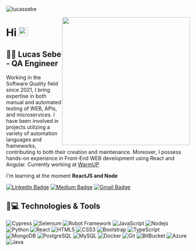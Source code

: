 <p align="left"> <img src="https://komarev.com/ghpvc/?username=lucassebe&label=Profile%20views&color=0e75b6&style=flat" alt="lucassebe" /> </p>

<img align="right" width="350" src="https://dkrn4sk0rn31v.cloudfront.net/uploads/2019/04/14232157/capa-produtividade-400x280.png"/>

# Hi <img src="https://media.giphy.com/media/hvRJCLFzcasrR4ia7z/giphy.gif" width="25px">
## 👩‍💻 Lucas Sebe - QA Engineer

Working in the Software Quality field since 2021, I bring expertise in both manual and automated testing of WEB, APIs, and microservices. I have been involved in projects utilizing a variety of automation languages and frameworks, contributing to both their creation and maintenance. Moreover, I possess hands-on experience in Front-End WEB development using React and Angular.
Currently working at [WarmUP](https://warmupweb.com.br/)

I'm learning at the moment **ReactJS and Node**


[![Linkedin Badge](https://img.shields.io/badge/-lucassebe-blue?style=flat-square&logo=Linkedin&logoColor=white&link=https://www.linkedin.com/in/lucas-sebe/)](https://www.linkedin.com/in/lucas-sebe/)
[![Medium Badge](https://img.shields.io/badge/-@lucassebe16-03a57a?style=flat-square&labelColor=000000&logo=Medium&link=https://medium.com/@natansl/)](https://medium.com/@lucassebe16)
[![Gmail Badge](https://img.shields.io/badge/-lucassebe16@gmail.com-c14438?style=flat-square&logo=Gmail&logoColor=white&link=mailto:lucassebe16@gmail.com)](mailto:lucassebe16@gmail.com)

## 🚀💻 Technologies & Tools

![Cypress](https://img.shields.io/badge/-cypress-%23E5E5E5?style=flat-square&logo=cypress&logoColor=058a5e)
![Selenium](https://img.shields.io/badge/-selenium-%43B02A?style=flat-square&logo=selenium&logoColor=white)
![Robot Framework](https://img.shields.io/badge/Robot%20Framework-000000?style=flat-square&logo=robot-framework&logoColor=white)
![JavaScript](https://img.shields.io/badge/-JavaScript-black?style=flat-square&logo=javascript)
![Nodejs](https://img.shields.io/badge/-Nodejs-black?style=flat-square&logo=Node.js)
![Python](https://img.shields.io/badge/-Python-black?style=flat-square&logo=Python)
![React](https://img.shields.io/badge/-React-black?style=flat-square&logo=react)
![HTML5](https://img.shields.io/badge/-HTML5-E34F26?style=flat-square&logo=html5&logoColor=white)
![CSS3](https://img.shields.io/badge/-CSS3-1572B6?style=flat-square&logo=css3)
![Bootstrap](https://img.shields.io/badge/-Bootstrap-563D7C?style=flat-square&logo=bootstrap)
![TypeScript](https://img.shields.io/badge/-TypeScript-007ACC?style=flat-square&logo=typescript)
![MongoDB](https://img.shields.io/badge/-MongoDB-black?style=flat-square&logo=mongodb)
![PostgreSQL](https://img.shields.io/badge/-PostgreSQL-336791?style=flat-square&logo=postgresql)
![MySQL](https://img.shields.io/badge/-MySQL-black?style=flat-square&logo=mysql)
![Docker](https://img.shields.io/badge/-Docker-black?style=flat-square&logo=docker)
![Git](https://img.shields.io/badge/-Git-black?style=flat-square&logo=git)
![BitBucket](https://img.shields.io/badge/-BitBucket-darkblue?style=flat-square&logo=bitbucket)
![Azure](https://img.shields.io/badge/azure-%230072C6.svg?style=flat-square&logo=microsoftazure&logoColor=white)
![Java](https://img.shields.io/badge/java-%23ED8B00.svg?style=flat-square&logo=openjdk&logoColor=white)

